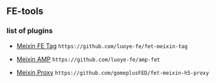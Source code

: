 FE-tools
---------------

### list of plugins

* [Meixin FE Tag](https://github.com/luoye-fe/fet-meixin-tag) `https://github.com/luoye-fe/fet-meixin-tag`

* [Meixin AMP](https://github.com/luoye-fe/amp-fet) `https://github.com/luoye-fe/amp-fet`

* [Meixin Proxy](https://github.com/gomeplusFED/fet-meixin-h5-proxy) `https://github.com/gomeplusFED/fet-meixin-h5-proxy`
